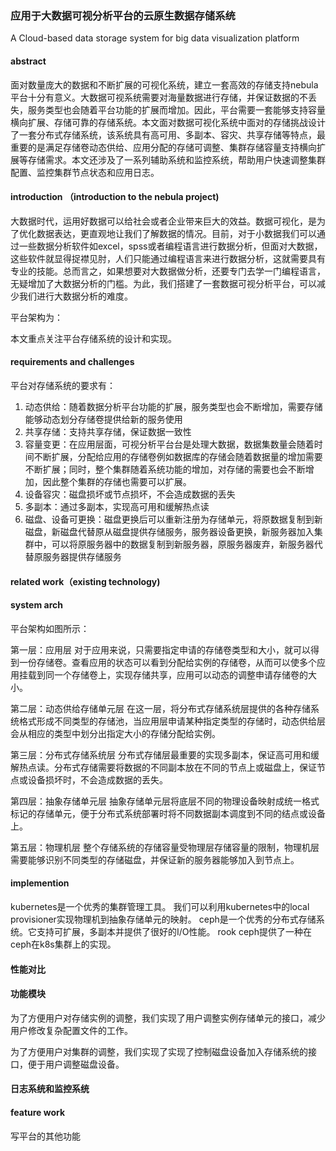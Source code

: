 ### 应用于大数据可视分析平台的云原生数据存储系统
A Cloud-based data storage system for big data visualization platform

#### abstract

面对数量庞大的数据和不断扩展的可视化系统，建立一套高效的存储支持nebula平台十分有意义。大数据可视系统需要对海量数据进行存储，并保证数据的不丢失，服务类型也会随着平台功能的扩展而增加。因此，平台需要一套能够支持容量横向扩展、存储可靠的存储系统。本文面对数据可视化系统中面对的存储挑战设计了一套分布式存储系统，该系统具有高可用、多副本、容灾、共享存储等特点，最重要的是满足存储卷动态供给、应用分配的存储可调整、集群存储容量支持横向扩展等存储需求。本文还涉及了一系列辅助系统和监控系统，帮助用户快速调整集群配置、监控集群节点状态和应用日志。


#### introduction （introduction to the nebula project)

大数据时代，运用好数据可以给社会或者企业带来巨大的效益。数据可视化，是为了优化数据表达，更直观地让我们了解数据的情况。目前，对于小数据我们可以通过一些数据分析软件如excel，spss或者编程语言进行数据分析，但面对大数据，这些软件就显得捉襟见肘，人们只能通过编程语言来进行数据分析，这就需要具有专业的技能。总而言之，如果想要对大数据做分析，还要专门去学一门编程语言，无疑增加了大数据分析的门槛。为此，我们搭建了一套数据可视分析平台，可以减少我们进行大数据分析的难度。

平台架构为：


本文重点关注平台存储系统的设计和实现。

#### requirements and challenges

平台对存储系统的要求有：

1. 动态供给：随着数据分析平台功能的扩展，服务类型也会不断增加，需要存储能够动态划分存储卷提供给新的服务使用
2. 共享存储：支持共享存储，保证数据一致性
3. 容量变更：在应用层面，可视分析平台台是处理大数据，数据集数量会随着时间不断扩展，分配给应用的存储卷例如数据库的存储会随着数据量的增加需要不断扩展；同时，整个集群随着系统功能的增加，对存储的需要也会不断增加，因此整个集群的存储也需要可以扩展。
4. 设备容灾：磁盘损坏或节点损坏，不会造成数据的丢失
5. 多副本：通过多副本，实现高可用和缓解热点读
6. 磁盘、设备可更换：磁盘更换后可以重新注册为存储单元，将原数据复制到新磁盘，新磁盘代替原从磁盘提供存储服务，服务器设备更换，新服务器加入集群中，可以将原服务器中的数据复制到新服务器，原服务器废弃，新服务器代替原服务器提供存储服务


#### related work（existing technology)

#### system arch
平台架构如图所示：

第一层：应用层
对于应用来说，只需要指定申请的存储卷类型和大小，就可以得到一份存储卷。查看应用的状态可以看到分配给实例的存储卷，从而可以使多个应用挂载到同一个存储卷上，实现存储共享，应用可以动态的调整申请存储卷的大小。

第二层：动态供给存储单元层
在这一层，将分布式存储系统层提供的各种存储系统格式形成不同类型的存储池，当应用层申请某种指定类型的存储时，动态供给层会从相应的类型中划分出指定大小的存储分配给实例。


第三层：分布式存储系统层
分布式存储层最重要的实现多副本，保证高可用和缓解热点读。分布式存储需要将数据的不同副本放在不同的节点上或磁盘上，保证节点或设备损坏时，不会造成数据的丢失。

第四层：抽象存储单元层
抽象存储单元层将底层不同的物理设备映射成统一格式标记的存储单元，便于分布式系统部署时将不同数据副本调度到不同的结点或设备上。

第五层：物理机层
整个存储系统的存储容量受物理层存储容量的限制，物理机层需要能够识别不同类型的存储磁盘，并保证新的服务器能够加入到节点上。


#### implemention
kubernetes是一个优秀的集群管理工具。
我们可以利用kubernetes中的local provisioner实现物理机到抽象存储单元的映射。
ceph是一个优秀的分布式存储系统。它支持可扩展，多副本并提供了很好的I/O性能。
rook ceph提供了一种在ceph在k8s集群上的实现。

#### 性能对比

#### 功能模块
为了方便用户对存储实例的调整，我们实现了用户调整实例存储单元的接口，减少用户修改复杂配置文件的工作。

为了方便用户对集群的调整，我们实现了实现了控制磁盘设备加入存储系统的接口，便于用户调整磁盘设备。

#### 日志系统和监控系统

#### feature work

写平台的其他功能








